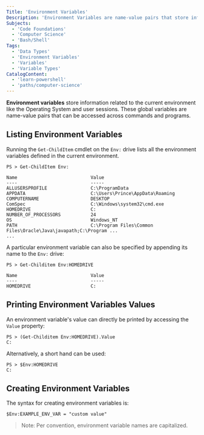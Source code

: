 ```yaml
---
Title: 'Environment Variables'
Description: 'Environment Variables are name-value pairs that store information related to the current environment. These global variables can be accessed across commands and programs.'
Subjects:
  - 'Code Foundations'
  - 'Computer Science'
  - 'Bash/Shell'
Tags:
  - 'Data Types'
  - 'Environment Variables'
  - 'Variables'
  - 'Variable Types'
CatalogContent:
  - 'learn-powershell'
  - 'paths/computer-science'
---
```


**Environment variables** store information related to the current environment like the Operating System and user sessions. These global variables are name-value pairs that can be accessed across commands and programs.

## Listing Environment Variables

Running the `Get-ChildItem` cmdlet on the `Env:` drive lists all the environment variables defined in the current environment.

```shell
PS > Get-ChildItem Env:

Name                           Value
----                           -----
ALLUSERSPROFILE                C:\ProgramData
APPDATA                        C:\Users\Prince\AppData\Roaming
COMPUTERNAME                   DESKTOP
ComSpec                        C:\Windows\system32\cmd.exe
HOMEDRIVE                      C:
NUMBER_OF_PROCESSORS           24
OS                             Windows_NT
PATH                           C:\Program Files\Common Files\Oracle\Java\javapath;C:\Program ...
...
```

A particular environment variable can also be specified by appending its name to the `Env:` drive:

```shell
PS > Get-Childitem Env:HOMEDRIVE

Name                           Value
----                           -----
HOMEDRIVE                      C:
```

## Printing Environment Variables Values

An environment variable's value can directly be printed by accessing the `Value` property:

```shell
PS > (Get-Childitem Env:HOMEDRIVE).Value
C:
```

Alternatively, a short hand can be used:

```shell
PS > $Env:HOMEDRIVE
C:
```

## Creating Environment Variables

The syntax for creating environment variables is:

```shell
$Env:EXAMPLE_ENV_VAR = "custom value"
```

> Note: Per convention, environment variable names are capitalized.
